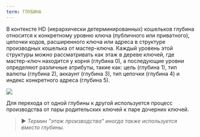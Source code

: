 ```yaml
---
term: ГЛУБИНА
---
```


В контексте HD (иерархически детерминированных) кошельков глубина относится к конкретному уровню ключа (публичного или приватного), цепочки кодов, расширенного ключа или адреса в структуре производных кошелька от мастер-ключа. Каждый уровень этой структуры можно рассматривать как этаж в дереве ключей, где мастер-ключ находится у корня (глубина 0), а последующие уровни определяют различные атрибуты, такие как:
цель (глубина 1), тип валюты (глубина 2), аккаунт (глубина 3), тип цепочки (глубина 4) и индекс конкретного адреса (глубина 5).

![](../../dictionnaire/assets/18.png)

Для перехода от одной глубины к другой используется процесс производства от пары родительских ключей к паре дочерних ключей.

> ► *Термин "этаж производства" иногда также используется вместо глубины.*